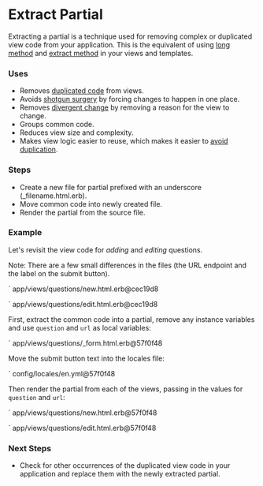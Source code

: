 # Extract Partial

Extracting a partial is a technique used for removing complex or duplicated view
code from your application. This is the equivalent of using [long method](#long-method) and
[extract method](#extract-method) in your views and templates.

### Uses

* Removes [duplicated code](#duplicated-code) from views.
* Avoids [shotgun surgery](#shotgun-surgery) by forcing changes to happen in one place.
* Removes [divergent change](#divergent-change) by removing a reason for the view to change.
* Groups common code.
* Reduces view size and complexity.
* Makes view logic easier to reuse, which makes it easier to [avoid
  duplication](#dry).

### Steps

* Create a new file for partial prefixed with an underscore (_filename.html.erb).
* Move common code into newly created file.
* Render the partial from the source file.

### Example

Let's revisit the view code for _adding_ and _editing_ questions.

Note: There are a few small differences in the files (the URL endpoint and the
label on the submit button).

` app/views/questions/new.html.erb@cec19d8

` app/views/questions/edit.html.erb@cec19d8

First, extract the common code into a partial, remove any instance variables and
use `question` and `url` as local variables:

` app/views/questions/_form.html.erb@57f0f48

Move the submit button text into the locales file:

` config/locales/en.yml@57f0f48

Then render the partial from each of the views, passing in the values for
`question` and `url`:

` app/views/questions/new.html.erb@57f0f48

` app/views/questions/edit.html.erb@57f0f48

### Next Steps

* Check for other occurrences of the duplicated view code in your application and
replace them with the newly extracted partial.
